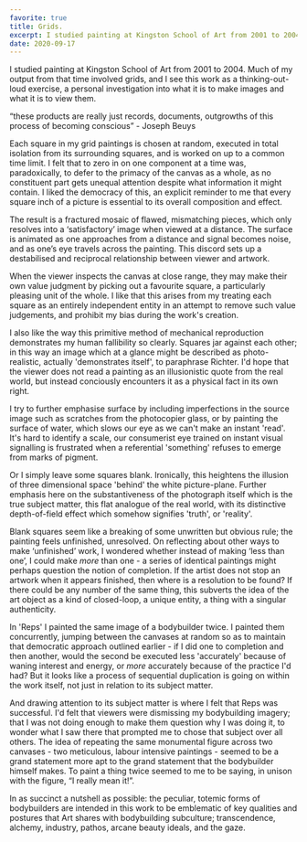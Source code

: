 ```yaml
---
favorite: true
title: Grids.
excerpt: I studied painting at Kingston School of Art from 2001 to 2004. Much of my output from that time involved grid.
date: 2020-09-17
---
```


I studied painting at Kingston School of Art from 2001 to 2004. Much of my output from that time involved grids, and I see this work as a thinking-out-loud exercise, a personal investigation into what it is to make images and what it is to view them.

“these products are really just records, documents, outgrowths of this process of becoming conscious” - Joseph Beuys

Each square in my grid paintings is chosen at random, executed in total isolation from its surrounding squares, and is worked on up to a common time limit. I felt that to zero in on one component at a time was, paradoxically, to defer to the primacy of the canvas as a whole, as no constituent part gets unequal attention despite what information it might contain. I liked the democracy of this, an explicit reminder to me that every square inch of a picture is essential to its overall composition and effect.

The result is a fractured mosaic of flawed, mismatching pieces, which only resolves into a ‘satisfactory’ image when viewed at a distance. The surface is animated as one approaches from a distance and signal becomes noise, and as one’s eye travels across the painting. This discord sets up a destabilised and reciprocal relationship between viewer and artwork.

When the viewer inspects the canvas at close range, they may make their own value judgment by picking out a favourite square, a particularly pleasing unit of the whole. I like that this arises from my treating each square as an entirely independent entity in an attempt to remove such value judgements, and prohibit my bias during the work's creation.

I also like the way this primitive method of mechanical reproduction demonstrates my human fallibility so clearly. Squares jar against each other; in this way an image which at a glance might be described as photo-realistic, actually 'demonstrates itself', to paraphrase Richter. I'd hope that the viewer does not read a painting as an illusionistic quote from the real world, but instead conciously encounters it as a physical fact in its own right.

I try to further emphasise surface by including imperfections in the source image such as scratches from the photocopier glass, or by painting the surface of water, which slows our eye as we can't make an instant 'read'. It's hard to identify a scale, our consumerist eye trained on instant visual signalling is frustrated when a referential 'something' refuses to emerge from marks of pigment.

Or I simply leave some squares blank. Ironically, this heightens the illusion of three dimensional space 'behind' the white picture-plane. Further emphasis here on the substantiveness of the photograph itself which is the true subject matter, this flat analogue of the real world, with its distinctive depth-of-field effect which somehow signifies 'truth', or 'reality'.

Blank squares seem like a breaking of some unwritten but obvious rule; the painting feels unfinished, unresolved. On reflecting about other ways to make ‘unfinished’ work, I wondered whether instead of making ‘less than one’, I could make _more_ than one - a series of identical paintings might perhaps question the notion of completion. If the artist does not stop an artwork when it appears finished, then where is a resolution to be found? If there could be any number of the same thing, this subverts the idea of the art object as a kind of closed-loop, a unique entity, a thing with a singular authenticity.

In 'Reps' I painted the same image of a bodybuilder twice. I painted them concurrently, jumping between the canvases at random so as to maintain that democratic approach outlined earlier - if I did one to completion and then another, would the second be executed less 'accurately' because of waning interest and energy, or _more_ accurately because of the practice I'd had? But it looks like a process of sequential duplication is going on within the work itself, not just in relation to its subject matter.

And drawing attention to its subject matter is where I felt that Reps was successful. I'd felt that viewers were dismissing my bodybuilding imagery; that I was not doing enough to make them question why I was doing it, to wonder what I saw there that prompted me to chose that subject over all others. The idea of repeating the same monumental figure across two canvases - two meticulous, labour intensive paintings - seemed to be a grand statement more apt to the grand statement that the bodybuilder himself makes. To paint a thing twice seemed to me to be saying, in unison with the figure, “I really mean it!”.

In as succinct a nutshell as possible: the peculiar, totemic forms of bodybuilders are intended in this work to be emblematic of key qualities and postures that Art shares with bodybuilding subculture; transcendence, alchemy, industry, pathos, arcane beauty ideals, and the gaze.
